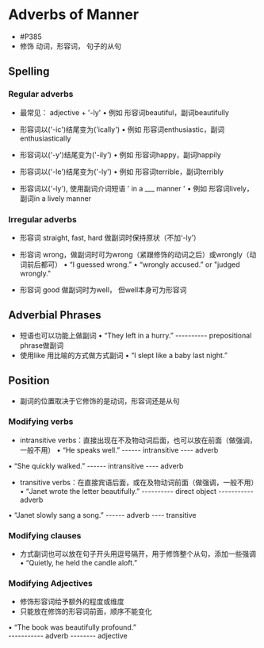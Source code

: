 # Adverbs of Manner
* #P385
* 修饰 动词，形容词， 句子的从句

## Spelling
### Regular adverbs
* 最常见： adjective + '-ly'
    • 例如 形容词beautiful，副词beautifully

* 形容词以('-ic')结尾变为('ically')
    • 例如 形容词enthusiastic，副词enthusiastically

* 形容词以('-y')结尾变为('-ily')
    • 例如 形容词happy，副词happily

* 形容词以('-le')结尾变为('-ly')
    • 例如 形容词terrible，副词terribly

* 形容词以('-ly'), 使用副词介词短语 ' in a ___ manner '
    • 例如 形容词lively，副词in a lively manner

### Irregular adverbs
* 形容词 straight, fast, hard 做副词时保持原状（不加‘-ly’）

* 形容词 wrong，做副词时可为wrong（紧跟修饰的动词之后）或wrongly（动词前后都可）
    • “I guessed wrong.”
    • “wrongly accused.” or "judged wrongly."

* 形容词 good 做副词时为well， 但well本身可为形容词


## Adverbial Phrases
* 短语也可以功能上做副词
• “They left in a hurry.”
             ----------  prepositional phrase做副词
* 使用like 用比喻的方式做方式副词
• “I slept like a baby last night.”

## Position
* 副词的位置取决于它修饰的是动词，形容词还是从句

### Modifying verbs
* intransitive verbs：直接出现在不及物动词后面，也可以放在前面（做强调，一般不用）
• “He speaks well.” 
      ------        intransitive
             ----   adverb

• “She quickly walked.” 
               ------        intransitive
        ----   adverb
        
*  transitive verbs：在直接宾语后面，或在及物动词前面（做强调，一般不用）
• “Janet wrote the letter beautifully.” 
               ----------               direct object
                          -----------   adverb
                          
• “Janet slowly sang a song.” 
         ------                  adverb
                ----             transitive

### Modifying clauses
* 方式副词也可以放在句子开头用逗号隔开，用于修饰整个从句，添加一些强调
• “Quietly, he held the candle aloft.”


### Modifying Adjectives
* 修饰形容词给予额外的程度或维度
* 只能放在修饰的形容词前面，顺序不能变化

• “The book was beautifully profound.”     
                -----------             adverb
                            --------    adjective